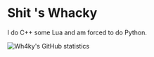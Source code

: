 # Shit 's Whacky

I do C++ some Lua and am forced to do Python.

![Wh4ky's GitHub statistics](https://github-readme-stats.vercel.app/api?username=wh4ky&show=prs_merged&hide=prs_merged_percentage,&show_icons=true&theme=omni)
